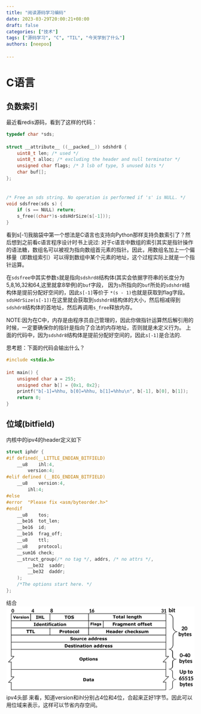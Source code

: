 ```yaml
---
title: "阅读源码学习编码"
date: 2023-03-29T20:00:21+08:00
draft: false
categories: ["技术"]
tags: ["源码学习", "C", "TIL", "今天学到了什么"]
authors: [neepoo]

---
```


# C语言

## 负数索引

最近看redis源码，看到了这样的代码：

```c
typedef char *sds;

struct __attribute__ ((__packed__)) sdshdr8 {
    uint8_t len; /* used */
    uint8_t alloc; /* excluding the header and null terminator */
    unsigned char flags; /* 3 lsb of type, 5 unused bits */
    char buf[];
};


/* Free an sds string. No operation is performed if 's' is NULL. */
void sdsfree(sds s) {
    if (s == NULL) return;
    s_free((char*)s-sdsHdrSize(s[-1]));
}
```

看到s[-1]我脑袋中第一个想法是C语言也支持向Python那样支持负数索引了？然后想到之前看c语言程序设计时书上说过:
对于c语言中数组的索引其实是指针操作的语法糖，数组名可以被视为指向数组首元素的指针。因此，用数组名加上一个偏移量（即数组索引）可以得到数组中某个元素的地址，这个过程实际上就是一个指针运算。

在`sdsfree`中其实参数`s`就是指向`sdshrd8`结构体(其实会依据字符串的长度分为5,8,16,32和64,这里就拿8举例)的`buf`字段，
因为`s`所指向的`buf`所处的`sdshdr8`结构体是提前分配好空间的，因此`s[-1]`等价于 `*(s - 1)`也就是获取到flag字段。
`sdsHdrSize(s[-1])`在这里就会获取到`sdshdr8`结构体的大小，然后相减得到`sdshdr8`结构体的首地址，然后再调用`s_free`释放内存。

NOTE:因为在C中，内存是由程序员自己管理的，因此你做指针运算然后解引用的时候，一定要确保你的指针是指向了合法的内存地址，否则就是未定义行为。
上面的代码中，因为`sdshdr8`结构体是提前分配好空间的，因此`s[-1]`是合法的.

思考题：下面的代码会输出什么？

```c    
#include <stdio.h>

int main() {
    unsigned char a = 255;
    unsigned char b[] = {0x1, 0x2};
    printf("b[-1]=%hhu, b[0]=%hhu, b[1]=%hhu\n", b[-1], b[0], b[1]);
    return 0;
}
```

## 位域(bitfield)

内核中的ipv4的header定义如下

```c
struct iphdr {
#if defined(__LITTLE_ENDIAN_BITFIELD)
	__u8	ihl:4,
		version:4;
#elif defined (__BIG_ENDIAN_BITFIELD)
	__u8	version:4,
  		ihl:4;
#else
#error	"Please fix <asm/byteorder.h>"
#endif
	__u8	tos;
	__be16	tot_len;
	__be16	id;
	__be16	frag_off;
	__u8	ttl;
	__u8	protocol;
	__sum16	check;
	__struct_group(/* no tag */, addrs, /* no attrs */,
		__be32	saddr;
		__be32	daddr;
	);
	/*The options start here. */
};
```

结合![ipv4 header](IPv4_Packet-en.svg.png)ipv4头部
来看，知道version和ihl分别占4位和4位，合起来正好1字节。因此可以用位域来表示，这样可以节省内存空间。
